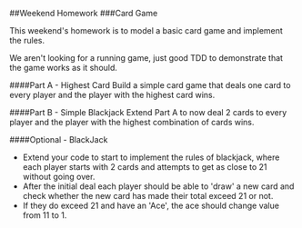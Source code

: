 ##Weekend Homework 
###Card Game 

This weekend's homework is to model a basic card game and implement the rules.

We aren't looking for a running game, just good TDD to demonstrate that the game works as it should.

####Part A - Highest Card
Build a simple card game that deals one card to every player and the player with the highest card wins. 

####Part B - Simple Blackjack 
Extend Part A to now deal 2 cards to every player and the player with the highest combination of cards wins. 

####Optional - BlackJack
- Extend your code to start to implement the rules of blackjack, where each player starts with 2 cards and attempts to get as close to 21 without going over. 
- After the initial deal each player should be able to 'draw' a new card and check whether the new card has made their total exceed 21 or not. 
- If they do exceed 21 and have an 'Ace', the ace should change value from 11 to 1.